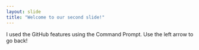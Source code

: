 ```yaml
---
layout: slide
title: "Welcome to our second slide!"
---
```

I used the GitHub features using the Command Prompt.
Use the left arrow to go back!